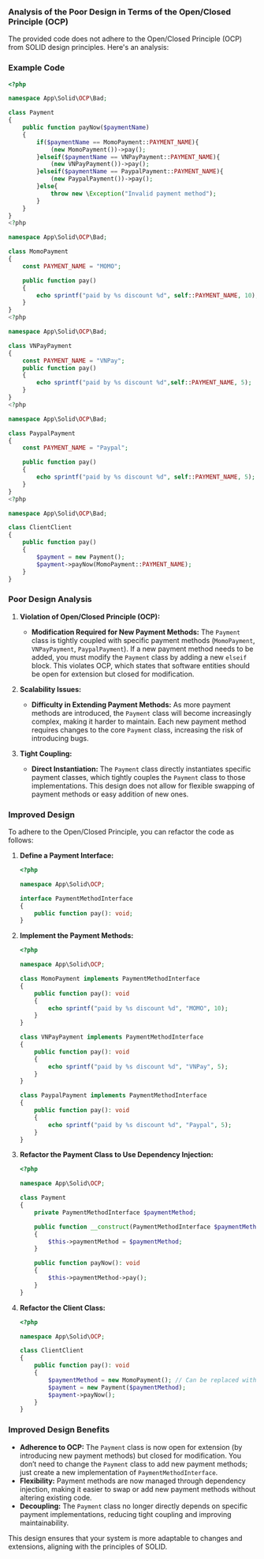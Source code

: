 ### Analysis of the Poor Design in Terms of the Open/Closed Principle (OCP)

The provided code does not adhere to the Open/Closed Principle (OCP) from SOLID design principles. Here's an analysis:

### Example Code

```php
<?php

namespace App\Solid\OCP\Bad;

class Payment
{
    public function payNow($paymentName)
    {
        if($paymentName == MomoPayment::PAYMENT_NAME){
            (new MomoPayment())->pay();
        }elseif($paymentName == VNPayPayment::PAYMENT_NAME){
            (new VNPayPayment())->pay();
        }elseif($paymentName == PaypalPayment::PAYMENT_NAME){
            (new PaypalPayment())->pay();
        }else{
            throw new \Exception("Invalid payment method");
        }
    }
}
<?php

namespace App\Solid\OCP\Bad;

class MomoPayment
{
    const PAYMENT_NAME = "MOMO";

    public function pay()
    {
        echo sprintf("paid by %s discount %d", self::PAYMENT_NAME, 10);
    }
}
<?php

namespace App\Solid\OCP\Bad;

class VNPayPayment
{
    const PAYMENT_NAME = "VNPay";
    public function pay()
    {
        echo sprintf("paid by %s discount %d",self::PAYMENT_NAME, 5);
    }
}
<?php

namespace App\Solid\OCP\Bad;

class PaypalPayment
{
    const PAYMENT_NAME = "Paypal";

    public function pay()
    {
        echo sprintf("paid by %s discount %d", self::PAYMENT_NAME, 5);
    }
}
<?php

namespace App\Solid\OCP\Bad;

class ClientClient
{
    public function pay()
    {
        $payment = new Payment();
        $payment->payNow(MomoPayment::PAYMENT_NAME);
    }
}
```

### Poor Design Analysis

1. **Violation of Open/Closed Principle (OCP):**
    - **Modification Required for New Payment Methods:** The `Payment` class is tightly coupled with specific payment methods (`MomoPayment`, `VNPayPayment`, `PaypalPayment`). If a new payment method needs to be added, you must modify the `Payment` class by adding a new `elseif` block. This violates OCP, which states that software entities should be open for extension but closed for modification.

2. **Scalability Issues:**
    - **Difficulty in Extending Payment Methods:** As more payment methods are introduced, the `Payment` class will become increasingly complex, making it harder to maintain. Each new payment method requires changes to the core `Payment` class, increasing the risk of introducing bugs.

3. **Tight Coupling:**
    - **Direct Instantiation:** The `Payment` class directly instantiates specific payment classes, which tightly couples the `Payment` class to those implementations. This design does not allow for flexible swapping of payment methods or easy addition of new ones.

### Improved Design

To adhere to the Open/Closed Principle, you can refactor the code as follows:

1. **Define a Payment Interface:**

   ```php
   <?php

   namespace App\Solid\OCP;

   interface PaymentMethodInterface
   {
       public function pay(): void;
   }
   ```

2. **Implement the Payment Methods:**

   ```php
   <?php

   namespace App\Solid\OCP;

   class MomoPayment implements PaymentMethodInterface
   {
       public function pay(): void
       {
           echo sprintf("paid by %s discount %d", "MOMO", 10);
       }
   }

   class VNPayPayment implements PaymentMethodInterface
   {
       public function pay(): void
       {
           echo sprintf("paid by %s discount %d", "VNPay", 5);
       }
   }

   class PaypalPayment implements PaymentMethodInterface
   {
       public function pay(): void
       {
           echo sprintf("paid by %s discount %d", "Paypal", 5);
       }
   }
   ```

3. **Refactor the Payment Class to Use Dependency Injection:**

   ```php
   <?php

   namespace App\Solid\OCP;

   class Payment
   {
       private PaymentMethodInterface $paymentMethod;

       public function __construct(PaymentMethodInterface $paymentMethod)
       {
           $this->paymentMethod = $paymentMethod;
       }

       public function payNow(): void
       {
           $this->paymentMethod->pay();
       }
   }
   ```

4. **Refactor the Client Class:**

   ```php
   <?php

   namespace App\Solid\OCP;

   class ClientClient
   {
       public function pay(): void
       {
           $paymentMethod = new MomoPayment(); // Can be replaced with other payment methods easily
           $payment = new Payment($paymentMethod);
           $payment->payNow();
       }
   }
   ```

### Improved Design Benefits

- **Adherence to OCP:** The `Payment` class is now open for extension (by introducing new payment methods) but closed for modification. You don’t need to change the `Payment` class to add new payment methods; just create a new implementation of `PaymentMethodInterface`.
- **Flexibility:** Payment methods are now managed through dependency injection, making it easier to swap or add new payment methods without altering existing code.
- **Decoupling:** The `Payment` class no longer directly depends on specific payment implementations, reducing tight coupling and improving maintainability.

This design ensures that your system is more adaptable to changes and extensions, aligning with the principles of SOLID.
